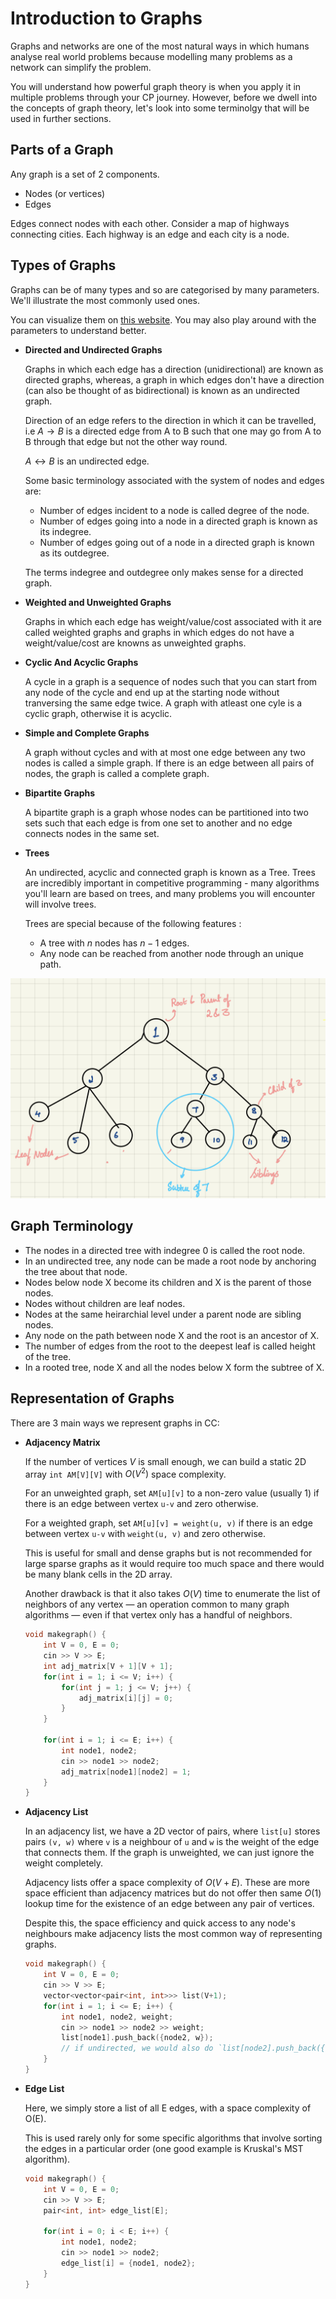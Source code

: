 # Introduction to Graphs

Graphs and networks are one of the most natural ways in which humans analyse real world problems because modelling many problems as a network can simplify the problem.

You will understand how powerful graph theory is when you apply it in multiple problems through your CP journey. However, before we dwell into the concepts of graph theory, let's look into some terminolgy that will be used in further sections. 

## Parts of a Graph

Any graph is a set of 2 components. 
- Nodes (or vertices)
- Edges

Edges connect nodes with each other. Consider a map of highways connecting cities. Each highway is an edge and each city is a node. 

## Types of Graphs

Graphs can be of many types and so are categorised by many parameters. We'll illustrate the most commonly used ones.

You can visualize them on [this website](https://visualgo.net/en/graphds?slide=1). You may also play around with the parameters to understand better. 

- **Directed and Undirected Graphs**
   
  Graphs in which each edge has a direction (unidirectional) are known as directed graphs, whereas, a graph in which edges don't have a direction (can also be thought of as bidirectional) is known as an undirected graph.
   
  Direction of an edge refers to the direction in which it can be travelled, i.e $A \rightarrow B$ is a directed edge from A to B such that one may go from A to B through that edge but not the other way round.
  
  $A \leftrightarrow B$ is an undirected edge.

  Some basic terminology associated with the system of nodes and edges are:
  - Number of edges incident to a node is called degree of the node.
  - Number of edges going into a node in a directed graph is known as its indegree.
  - Number of edges going out of a node in a directed graph is known as its outdegree.

  The terms indegree and outdegree only makes sense for a directed graph.

- **Weighted and Unweighted Graphs**
  
  Graphs in which each edge has weight/value/cost associated with it are called weighted graphs and graphs in which edges do not have a weight/value/cost are knowns as unweighted graphs.

- **Cyclic And Acyclic Graphs**
  
  A cycle in a graph is a sequence of nodes such that you can start from any node of the cycle and end up at the starting node without tranversing the same edge twice. A graph with atleast one cyle is a cyclic graph, otherwise it is acyclic.

- **Simple and Complete Graphs**

  A graph without cycles and with at most one edge between any two nodes is called a simple graph. If there is an edge between all pairs of nodes, the graph is called a complete graph.

- **Bipartite Graphs**

  A bipartite graph is a graph whose nodes can be partitioned into two sets such that each edge is from one set to another and no edge connects nodes in the same set.

- **Trees**
  
  An undirected, acyclic and connected graph is known as a Tree. Trees are incredibly important in competitive programming - many algorithms you'll learn are based on trees, and many problems you will encounter will involve trees.

  Trees are special because of the following features :
  - A tree with $n$ nodes has $n-1$ edges.
  - Any node can be reached from another node through an unique path.

![A typical tree](Images/Graph-Tree.jpg)

## Graph Terminology

-  The nodes in a directed tree with indegree 0 is called the root node.
-  In an undirected tree, any node can be made a root node by anchoring the tree about that node.
-  Nodes below node X become its children and X is the parent of those nodes.
-  Nodes without children are leaf nodes.
-  Nodes at the same heirarchial level under a parent node are sibling nodes.
-  Any node on the path between node X and the root is an ancestor of X.
-  The number of edges from the root to the deepest leaf is called height of the tree.
-  In a rooted tree, node X and all the nodes below X form the subtree of X.

## Representation of Graphs

There are 3 main ways we represent graphs in CC:

- **Adjacency Matrix**

  If the number of vertices $V$ is small enough, we can build a static 2D array `int AM[V][V]` with $O(V^2)$ space complexity. 

  For an unweighted graph, set `AM[u][v]` to a non-zero value (usually 1) if there is an edge between vertex `u-v` and zero otherwise. 

  For a weighted graph, set `AM[u][v] = weight(u, v)` if there is an edge between vertex `u-v` with `weight(u, v)` and zero otherwise.

  This is useful for small and dense graphs but is not recommended for large sparse graphs as it would require too much space and there would be many blank cells in the 2D array. 

  Another drawback is that it also takes $O(V)$ time to enumerate the list of neighbors of any vertex — an operation common to many graph algorithms — even if that vertex only has a handful of neighbors.

  ```cpp
  void makegraph() {
      int V = 0, E = 0;
      cin >> V >> E;
      int adj_matrix[V + 1][V + 1];
      for(int i = 1; i <= V; i++) {
          for(int j = 1; j <= V; j++) {
              adj_matrix[i][j] = 0;
          }
      }
      
      for(int i = 1; i <= E; i++) {
          int node1, node2;
          cin >> node1 >> node2;
          adj_matrix[node1][node2] = 1;
      }
  }
  ```
- **Adjacency List**

  In an adjacency list, we have a 2D vector of pairs, where `list[u]` stores pairs `(v, w)` where `v` is a neighbour of `u` and `w` is the weight of the edge that connects them. If the graph is unweighted, we can just ignore the weight completely. 

  Adjacency lists offer a space complexity of $O(V+E)$. These are more space efficient than adjacency matrices but do not offer then same $O(1)$ lookup time for the existence of an edge between any pair of vertices. 
  
  Despite this, the space efficiency and quick access to any node's neighbours make adjacency lists the most common way of representing graphs.

  ```cpp
  void makegraph() {
      int V = 0, E = 0;
      cin >> V >> E;
      vector<vector<pair<int, int>>> list(V+1);
      for(int i = 1; i <= E; i++) {
          int node1, node2, weight;
          cin >> node1 >> node2 >> weight; 
          list[node1].push_back({node2, w});
          // if undirected, we would also do `list[node2].push_back({node1, w});`
      }
  }
  ```

- **Edge List**

  Here, we simply store a list of all E edges, with a space complexity of O(E). 
  
  This is used rarely only for some specific algorithms that involve sorting the edges in a particular order (one good example is Kruskal's MST algorithm).

  ```cpp
  void makegraph() {
      int V = 0, E = 0;
      cin >> V >> E;
      pair<int, int> edge_list[E];

      for(int i = 0; i < E; i++) {
          int node1, node2;
          cin >> node1 >> node2;
          edge_list[i] = {node1, node2};
      }
  }
  ```

  


